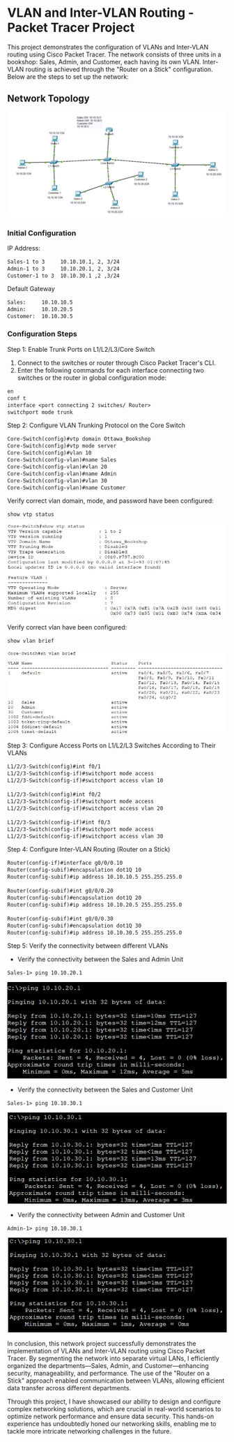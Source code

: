 # VLAN and Inter-VLAN Routing - Packet Tracer Project

This project demonstrates the configuration of VLANs and Inter-VLAN routing using Cisco Packet Tracer. The network consists of three units in a bookshop: Sales, Admin, and Customer, each having its own VLAN. Inter-VLAN routing is achieved through the "Router on a Stick" configuration. Below are the steps to set up the network:

## Network Topology
![Network Topology](https://github.com/yukwokto/Network-VLAN-Inter-VLAN/blob/cdf7ff7a580be85d3bf39301123e11878d6fadcd/pictures/Network_Topology.png)

### Initial Configuration

IP Address:
```
Sales-1	to 3     10.10.10.1, 2, 3/24
Admin-1	to 3     10.10.20.1, 2, 3/24
Customer-1 to 3  10.10.30.1 ,2 ,3/24
```

Default Gateway
```
Sales:     10.10.10.5
Admin:     10.10.20.5
Customer:  10.10.30.5
```

### Configuration Steps

Step 1: Enable Trunk Ports on L1/L2/L3/Core Switch

1. Connect to the switches or router through Cisco Packet Tracer's CLI.
2. Enter the following commands for each interface connecting two switches or the router in global configuration mode:
```
en
conf t
interface <port connecting 2 switches/ Router>
switchport mode trunk
```

Step 2: Configure VLAN Trunking Protocol on the Core Switch
```
Core-Switch(config)#vtp domain Ottawa_Bookshop
Core-Switch(config)#vtp mode server
Core-Switch(config)#vlan 10
Core-Switch(config-vlan)#name Sales
Core-Switch(config-vlan)#vlan 20
Core-Switch(config-vlan)#name Admin
Core-Switch(config-vlan)#vlan 30
Core-Switch(config-vlan)#name Customer
```

Verify correct vlan domain, mode, and password have been configured:
```
show vtp status
```
![show vtp status](https://github.com/yukwokto/Network-VLAN-Inter-VLAN/blob/fecc81277ac303a86357acdc3e71a4e7dbe63604/pictures/Core-Switch_sh_vtp_status.png)

Verify correct vlan have been configured:
```
show vlan brief
```
![show vlan brief](https://github.com/yukwokto/Network-VLAN-Inter-VLAN/blob/7fa8b59b8b3f03c0f4321e3e91e9f5a4d003cb2d/pictures/Core-Switch_sh_vlan_brief.png)


Step 3: Configure Access Ports on L1/L2/L3 Switches According to Their VLANs

```
L1/2/3-Switch(config)#int f0/1
L1/2/3-Switch(config-if)#switchport mode access 
L1/2/3-Switch(config-if)#switchport access vlan 10

L1/2/3-Switch(config)#int f0/2
L1/2/3-Switch(config-if)#switchport mode access
L1/2/3-Switch(config-if)#switchport access vlan 20

L1/2/3-Switch(config-if)#int f0/3
L1/2/3-Switch(config-if)#switchport mode access
L1/2/3-Switch(config-if)#switchport access vlan 30
```

Step 4: Configure Inter-VLAN Routing (Router on a Stick)

```
Router(config-if)#interface g0/0/0.10
Router(config-subif)#encapsulation dot1Q 10
Router(config-subif)#ip address 10.10.10.5 255.255.255.0

Router(config-subif)#int g0/0/0.20
Router(config-subif)#encapsulation dot1Q 20
Router(config-subif)#ip address 10.10.20.5 255.255.255.0

Router(config-subif)#int g0/0/0.30
Router(config-subif)#encapsulation dot1Q 30
Router(config-subif)#ip address 10.10.30.5 255.255.255.0
```

Step 5: Verify the connectivity between different VLANs

- Verify the connectivity between the Sales and Admin Unit
```
Sales-1> ping 10.10.20.1
```
![Sales-1> ping 10.10.20.1](https://github.com/yukwokto/Network-VLAN-Inter-VLAN/blob/c2956864a3adbcc4f0961aa9cda25cb93fe941f4/pictures/ping1.png)

- Verify the connectivity between the Sales and Customer Unit

```
Sales-1> ping 10.10.30.1
```
![Sales-1> ping 10.10.30.1](https://github.com/yukwokto/Network-VLAN-Inter-VLAN/blob/c2956864a3adbcc4f0961aa9cda25cb93fe941f4/pictures/ping2.png)

- Verify the connectivity between Admin and Customer Unit
```
Admin-1> ping 10.10.30.1
```
![Admin-1> ping 10.10.30.1](https://github.com/yukwokto/Network-VLAN-Inter-VLAN/blob/c2956864a3adbcc4f0961aa9cda25cb93fe941f4/pictures/ping3.png)


In conclusion, this network project successfully demonstrates the implementation of VLANs and Inter-VLAN routing using Cisco Packet Tracer. By segmenting the network into separate virtual LANs, I efficiently organized the departments—Sales, Admin, and Customer—enhancing security, manageability, and performance. The use of the "Router on a Stick" approach enabled communication between VLANs, allowing efficient data transfer across different departments. 

Through this project, I have showcased our ability to design and configure complex networking solutions, which are crucial in real-world scenarios to optimize network performance and ensure data security. This hands-on experience has undoubtedly honed our networking skills, enabling me to tackle more intricate networking challenges in the future.
